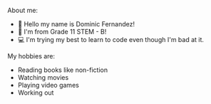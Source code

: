 
About me:
- 👋 Hello my name is Dominic Fernandez! 
- 👋 I'm from Grade 11 STEM - B!
 - 💻 I'm trying my best to learn to code even though I'm bad at it.

My hobbies are:
- Reading books like non-fiction
- Watching movies 
- Playing video games
- Working out
